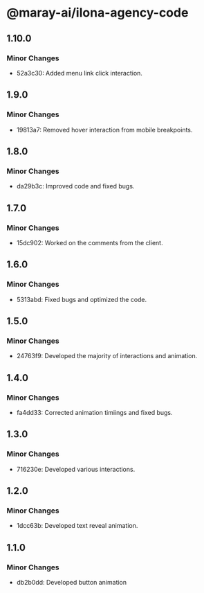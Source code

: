 # @maray-ai/ilona-agency-code

## 1.10.0

### Minor Changes

- 52a3c30: Added menu link click interaction.

## 1.9.0

### Minor Changes

- 19813a7: Removed hover interaction from mobile breakpoints.

## 1.8.0

### Minor Changes

- da29b3c: Improved code and fixed bugs.

## 1.7.0

### Minor Changes

- 15dc902: Worked on the comments from the client.

## 1.6.0

### Minor Changes

- 5313abd: Fixed bugs and optimized the code.

## 1.5.0

### Minor Changes

- 24763f9: Developed the majority of interactions and animation.

## 1.4.0

### Minor Changes

- fa4dd33: Corrected animation timiings and fixed bugs.

## 1.3.0

### Minor Changes

- 716230e: Developed various interactions.

## 1.2.0

### Minor Changes

- 1dcc63b: Developed text reveal animation.

## 1.1.0

### Minor Changes

- db2b0dd: Developed button animation
